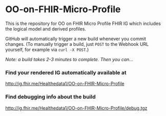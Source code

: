 # OO-on-FHIR-Micro-Profile
This is the repository for OO on FHIR Micro Profile FHIR IG which includes the logical model and derived profiles.

GitHub will automatically trigger a new build whenever you commit changes. (To manually trigger a build, just `POST` to the Webhook URL yourself, for example via `curl -X POST`.)

*Note: a build takes 2-3 minutes to complete. Then you can...*

### Find your rendered IG automatically available at

http://ig.fhir.me/Healthedata1/OO-on-FHIR-Micro-Profile

### Find debugging info about the build

http://ig.fhir.me/Healthedata1/OO-on-FHIR-Micro-Profile/debug.tgz
